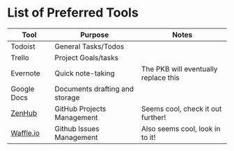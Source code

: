List of Preferred Tools
=======================

|       Tool        |       Purpose     |       Notes       |
|-------------------|-------------------|-------------------|
| Todoist           | General Tasks/Todos|                  |
| Trello            | Project Goals/tasks|                  |
| Evernote          | Quick note-taking  | The PKB will eventually replace this |
| Google Docs       | Documents drafting and storage |      |
| [ZenHub](http://techcrunch.com/2014/10/27/zenhub-helps-engineering-teams-manage-their-github-projects/?ncid=rss&utm_source=feedburner&utm_medium=feed&utm_campaign=Feed%3A+Techcrunch+%28TechCrunch%29&utm_content=FaceBook)          | GitHub Projects Management | Seems cool, check it out further! |
| [Waffle.io](https://waffle.io/) | Github Issues Management | Also seems cool, look in to it! |
